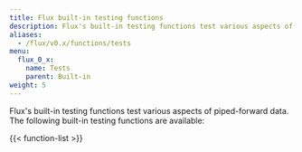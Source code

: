 ```yaml
---
title: Flux built-in testing functions
description: Flux's built-in testing functions test various aspects of piped-forward data.
aliases:
  - /flux/v0.x/functions/tests
menu:
  flux_0_x:
    name: Tests
    parent: Built-in
weight: 5
---
```


Flux's built-in testing functions test various aspects of piped-forward data.
The following built-in testing functions are available:

{{< function-list >}}
